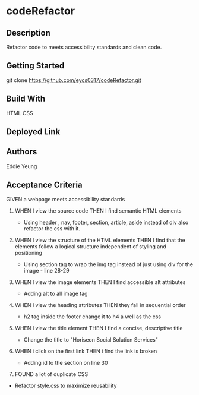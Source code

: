 # codeRefactor

## Description

Refactor code to meets accessibility standards and clean code.

## Getting Started

git clone https://github.com/eycs0317/codeRefactor.git

## Build With
  HTML
  CSS

## Deployed Link

## Authors
Eddie Yeung

## Acceptance Criteria

GIVEN a webpage meets accessibility standards

1. WHEN I view the source code
   THEN I find semantic HTML elements

   * Using header , nav, footer, section, article, aside instead of div
   also refactor the css with it.

2. WHEN I view the structure of the HTML elements
   THEN I find that the elements follow a logical structure independent of styling and positioning

    * Using section tag to wrap the img tag instead of just using div for the image - line 28-29

3. WHEN I view the image elements
   THEN I find accessible alt attributes

    * Adding alt to all image tag

4. WHEN I view the heading attributes
   THEN they fall in sequential order

    * h2 tag inside the footer change it to h4 a well as the css

5. WHEN I view the title element
   THEN I find a concise, descriptive title

   * Change the title to "Horiseon Social Solution Services"

6. WHEN i click on the first link
   THEN i find the link is broken

   * Adding id to the section on line 30

7. FOUND a lot of duplicate CSS

* Refactor style.css to maximize reusability




